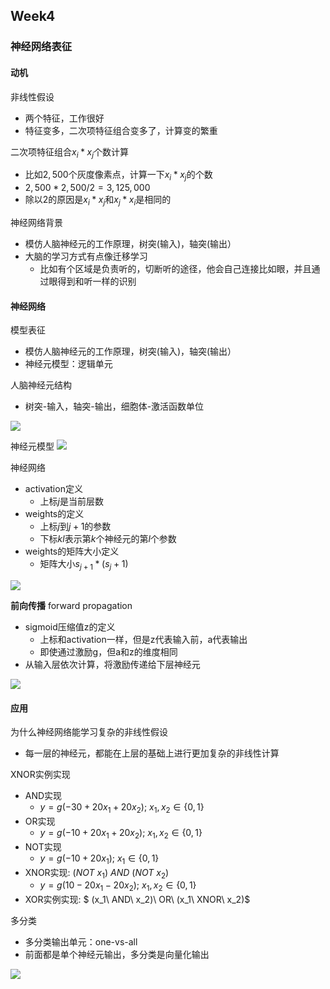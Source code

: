 ## Week4


### 神经网络表征


#### 动机
非线性假设
- 两个特征，工作很好
- 特征变多，二次项特征组合变多了，计算变的繁重

二次项特征组合$x_i * x_j$个数计算
- 比如$2,500$个灰度像素点，计算一下$x_i * x_j$的个数
- $2,500*2,500 /2 = 3,125,000$
- 除以2的原因是$x_i * x_j$和$x_j * x_i$是相同的


神经网络背景
- 模仿人脑神经元的工作原理，树突(输入)，轴突(输出）
- 大脑的学习方式有点像迁移学习
    - 比如有个区域是负责听的，切断听的途径，他会自己连接比如眼，并且通过眼得到和听一样的识别

#### 神经网络

模型表征
- 模仿人脑神经元的工作原理，树突(输入)，轴突(输出）
- 神经元模型：逻辑单元

人脑神经元结构
- 树突-输入，轴突-输出，细胞体-激活函数单位

![](https://user-images.githubusercontent.com/41643043/56087332-c041f280-5e9b-11e9-85c5-502245ba329a.png)

神经元模型
![](https://user-images.githubusercontent.com/41643043/56087333-c20bb600-5e9b-11e9-8d14-65c32fd28ff1.png)

神经网络
- activation定义
    - 上标$j$是当前层数
- weights的定义
    - 上标$j$到$j+1$的参数
    - 下标$kl$表示第$k$个神经元的第$l$个参数
- weights的矩阵大小定义
    - 矩阵大小$s_{j+1} * (s_j+1)$

![](https://user-images.githubusercontent.com/41643043/56087410-66422c80-5e9d-11e9-9575-f7c992645a81.png)


**前向传播** forward propagation
- sigmoid压缩值z的定义
    - 上标和activation一样，但是z代表输入前，a代表输出
    - 即使通过激励g，但a和z的维度相同
- 从输入层依次计算，将激励传递给下层神经元

![](https://user-images.githubusercontent.com/41643043/55844334-65dd2500-5b6f-11e9-8ae3-af515d06b454.png)


#### 应用

为什么神经网络能学习复杂的非线性假设
- 每一层的神经元，都能在上层的基础上进行更加复杂的非线性计算


XNOR实例实现
- AND实现
    - $y = g(-30 + 20x_1+20x_2);\ x_1,x_2\in \{0,1\}$ 
- OR实现
    - $y = g(-10 + 20x_1+20x_2);\ x_1,x_2\in \{0,1\}$ 
- NOT实现
    - $y = g(-10 + 20x_1);\ x_1\in \{0,1\}$ 
- XNOR实现: $(NOT\ x_1)\ AND\ (NOT\ x_2)$
    - $y = g(10 - 20x_1 - 20x_2);\ x_1,x_2\in \{0,1\}$ 
- XOR实例实现: $ (x_1\ AND\ x_2)\ OR\ (x_1\ XNOR\ x_2)$


多分类
- 多分类输出单元：one-vs-all
- 前面都是单个神经元输出，多分类是向量化输出

![](https://user-images.githubusercontent.com/41643043/56087834-c341e080-5ea5-11e9-9146-77e464b2d372.png)

